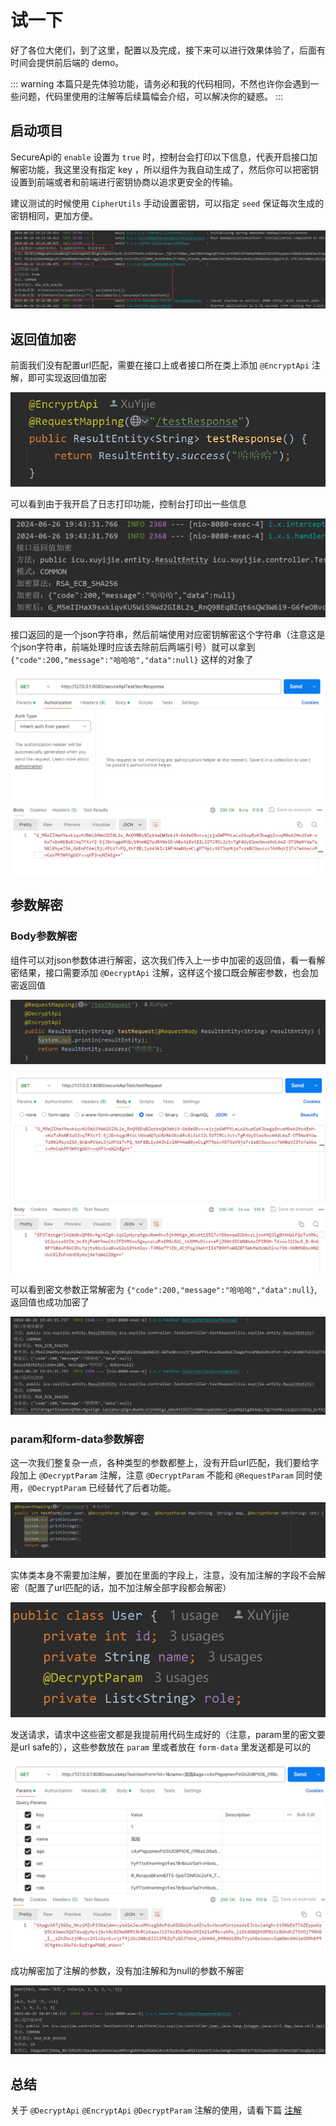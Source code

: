 # 试一下

好了各位大佬们，到了这里，配置以及完成，接下来可以进行效果体验了，后面有时间会提供前后端的 demo。

::: warning
本篇只是先体验功能，请务必和我的代码相同，不然也许你会遇到一些问题，代码里使用的注解等后续篇幅会介绍，可以解决你的疑惑。
:::

## 启动项目

SecureApi的 `enable` 设置为 `true` 时，控制台会打印以下信息，代表开启接口加解密功能，我这里没有指定 key ，所以组件为我自动生成了，然后你可以把密钥设置到前端或者和前端进行密钥协商以追求更安全的传输。

建议测试的时候使用 `CipherUtils` 手动设置密钥，可以指定 `seed` 保证每次生成的密钥相同，更加方便。

![img.png](assets/img/后端Demo启动打印信息.png)

## 返回值加密

前面我们没有配置url匹配，需要在接口上或者接口所在类上添加 `@EncryptApi` 注解，即可实现返回值加密

![img.png](assets/img/后端测试返回值加密接口.png)

可以看到由于我开启了日志打印功能，控制台打印出一些信息

![img.png](assets/img/后端测试返回值加密.png)

接口返回的是一个json字符串，然后前端使用对应密钥解密这个字符串（注意这是个json字符串，前端处理时应该去除前后两端引号）就可以拿到 `{"code":200,"message":"哈哈哈","data":null}` 这样的对象了

![img.png](assets/img/后端测试返回值加密接口返回值.png)

## 参数解密

### Body参数解密

组件可以对json参数体进行解密，这次我们传入上一步中加密的返回值，看一看解密结果，接口需要添加 `@DecryptApi` 注解，这样这个接口既会解密参数，也会加密返回值

![img.png](assets/img/后端测试Body参数解密接口.png)

![img.png](assets/img/后端测试Body参数解密接口返回值.png)

可以看到密文参数正常解密为 `{"code":200,"message":"哈哈哈","data":null}`,返回值也成功加密了

![img.png](assets/img/后端测试Body参数解密.png)

### param和form-data参数解密

这一次我们整复杂一点，各种类型的参数都整上，没有开启url匹配，我们要给字段加上 `@DecryptParam` 注解，注意 `@DecryptParam` 不能和  `@RequestParam` 同时使用，`@DecryptParam` 已经替代了后者功能。

![img.png](assets/img/测试param和form-data参数解密接口.png)

实体类本身不需要加注解，要加在里面的字段上，注意，没有加注解的字段不会解密（配置了url匹配的话，加不加注解全部字段都会解密）

![img.png](assets/img/测试param和form-data参数解密实体类.png)

发送请求，请求中这些密文都是我提前用代码生成好的（注意，param里的密文要是url safe的），这些参数放在 `param` 里或者放在 `form-data` 里发送都是可以的

![img.png](assets/img/测试param和form-data参数解密postman.png)

成功解密加了注解的参数，没有加注解和为null的参数不解密

![img.png](assets/img/测试param和form-data参数解密结果.png)

## 总结

关于 `@DecryptApi` `@EncryptApi` `@DecryptParam` 注解的使用，请看下篇 [注解]

[注解]: 注解
